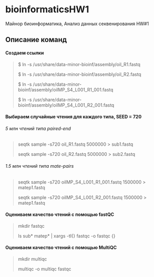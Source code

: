 # bioinformaticsHW1
Майнор биоинформатика, Анализ данных секвенирования HW#1

## Описание команд

#### Создаем ссылки
> $ ln -s /usr/share/data-minor-bioinf/assembly/oil_R1.fastq  
> 
> $ ln -s /usr/share/data-minor-bioinf/assembly/oil_R2.fastq
> 
> $ ln -s /usr/share/data-minor-bioinf/assembly/oilMP_S4_L001_R1_001.fastq
> 
> $ ln -s /usr/share/data-minor-bioinf/assembly/oilMP_S4_L001_R2_001.fastq

#### Выбираем случайные чтения для каждого типа, SEED = 720

###### 5 млн чтений типа paired-end

>seqtk sample -s720 oil_R1.fastq 5000000 > sub1.fastq
>
>seqtk sample -s720 oil_R2.fastq 5000000 > sub2.fastq

###### 1.5 млн чтений типа mate-pairs

> seqtk sample -s720 oilMP_S4_L001_R1_001.fastq 1500000 > matep1.fastq
> 
> seqtk sample -s720 oilMP_S4_L001_R2_001.fastq 1500000 > matep1.fastq


#### Оцениваем качество чтений с помощью fastQC

> mkdir fastqc
>
> ls sub* matep* | xargs -tI{} fastqc -o fastqc {}


#### Оцениваем качество чтений с помощью MultiQC

> mkdir multiqc
>
> multiqc -o multiqc fastqc
